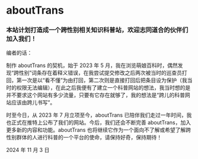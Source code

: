 # aboutTrans

### 本站计划打造成一个跨性别相关知识科普站，欢迎志同道合的伙伴们加入我们！

编者的话：

制作 aboutTrans 的契机，始于 2023 年 5 月，我在浏览萌娘百科时，偶然发现“跨性别”词条存在着释义错误，在我尝试提交修改之后两次被当时的巡查员打回，第一次是以“看不懂”为由打回，第二次则是直接打回后把条目设为保护（我当时的权限无法编辑），在此之后我便有了建立一个科普网站的想法，我当时想的是并不要求这个网站有多少流量，只要有它存在就够了，我的想法是“跨儿的科普网站应该由跨儿书写”。

时至今日，从 2023 年 7 月立项至今，aboutTrans 已陪伴我们走过一年时间，我也正式在推特上公布了我们的网站。今后，我们还会不断完善 aboutTrans，加入更多新的内容和功能。aboutTrans 也将继续它作为一个面向不了解或希望了解跨性别群体的人进行科普的一个平台的使命，请保持好奇，保持期待！

2024 年 11 月 3 日
